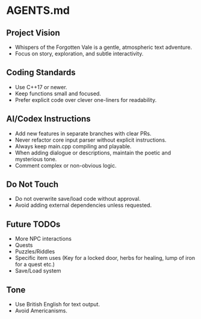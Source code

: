 # AGENTS.md

## Project Vision
- Whispers of the Forgotten Vale is a gentle, atmospheric text adventure.
- Focus on story, exploration, and subtle interactivity.

## Coding Standards
- Use C++17 or newer.
- Keep functions small and focused.
- Prefer explicit code over clever one-liners for readability.

## AI/Codex Instructions
- Add new features in separate branches with clear PRs.
- Never refactor core input parser without explicit instructions.
- Always keep main.cpp compiling and playable.
- When adding dialogue or descriptions, maintain the poetic and mysterious tone.
- Comment complex or non-obvious logic.

## Do Not Touch
- Do not overwrite save/load code without approval.
- Avoid adding external dependencies unless requested.

## Future TODOs
- More NPC interactions
- Quests
- Puzzles/Riddles
- Specific item uses (Key for a locked door, herbs for healing, lump of iron for a quest etc.)
- Save/Load system

## Tone
- Use British English for text output.
- Avoid Americanisms.
